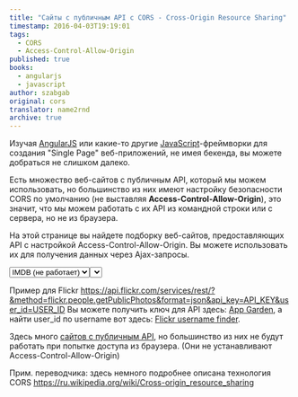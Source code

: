 ```yaml
---
title: "Сайты с публичным API с CORS - Cross-Origin Resource Sharing"
timestamp: 2016-04-03T19:19:01
tags:
  - CORS
  - Access-Control-Allow-Origin
published: true
books:
  - angularjs
  - javascript
author: szabgab
original: cors
translator: name2rnd
archive: true
---
```



Изучая [AngularJS](/angularjs) или какие-то другие [JavaScript](/javascript)-фреймворки
для создания "Single Page" веб-приложений, не имея бекенда, вы можете добраться не слишком далеко.

Есть множество веб-сайтов с публичным API, который мы можем использовать, но большинство из них имеют
настройку безопасности CORS по умолчанию (не выставляя <b>Access-Control-Allow-Origin</b>), это значит, что
мы можем работать с их API из командной строки или с сервера, но не из браузера.

На этой странице вы найдете подборку веб-сайтов, предоставляющих API с настройкой Access-Control-Allow-Origin.
Вы можете использовать их для получения данных через Ajax-запросы.


<script src="/javascripts/angular.min.js"></script>

<script>
angular.module('CORSApp', [])
    .controller('CORSController', function($scope, $http) {
        //var url = '';
        // XMLHttpRequest cannot load http://www.imdb.com/xml/find?json=1&nr=1&nm=on&q=jeniffer+garner.
        // No 'Access-Control-Allow-Origin' header is present on the requested resource.
        //var url = 'https://en.wikipedia.org/w/api.php?action=query&titles=Main%20Page&prop=revisions&rvprop=content&format=json';
        //var url = 'https://api.smartsheet.com/2.0/sheets';
        //var url = 'http://public-api.wordpress.com/rest/v1/sites';
        $scope.clear = function() {
            console.log('clear');
            $scope.data = '';
            $scope.error = 0;
        }
        $scope.try = function() {
            $http.get($scope.url).then(
                function(response) {
                    console.log(response);
                    $scope.data = response.data;
                },
                function(response) {
                    console.log("error");
                    console.log(response);
                    $scope.error = 1;
                }
            );
        }
    });
</script>

<div ng-app="CORSApp" ng-controller="CORSController">
    <select ng-model="url" ng-change="clear()">
        <option value="http://www.imdb.com/xml/find?json=1&nr=1&nm=on&q=jeniffer+garner">IMDB (не работает)</option>
        <option value="https://api.github.com">GitHub</option>
        <option value="http://api.metacpan.org/v0/release/_search?size=10">MetaCPAN</option>
        <option value="http://api.openweathermap.org/data/2.5/weather?q=Budapest">OpenWeatherMap</option>
        <option value="https://api.flickr.com/services/rest/?&method=flickr.people.getPublicPhotos&format=json&api_key=6f93d9bd5fef5831ec592f0b527fdeff&user_id=9395899@N08">Flickr</option>
    <select>
    <button ng-click="try()">Try</button>
    URL: {{url}}
    <hr>
    Result: {{ data }}
    <div ng-show="error" id="error">Failed</div>
</div>

Пример для Flickr https://api.flickr.com/services/rest/?&method=flickr.people.getPublicPhotos&format=json&api_key=API_KEY&user_id=USER_ID
Вы можете получить ключ для API здесь: [App Garden](https://www.flickr.com/services/), 
а найти user_id по username вот здесь: [Flickr username finder](https://www.flickr.com/services/api/explore/flickr.people.findByUsername).

Здесь много [сайтов с публичным API](http://www.programmableweb.com/apis/directory), но большинство из них
не будут работать при попытке доступа из браузера. (Они не устанавливают Access-Control-Allow-Origin)

Прим. переводчика: здесь немного подробнее описана технология CORS https://ru.wikipedia.org/wiki/Cross-origin_resource_sharing
